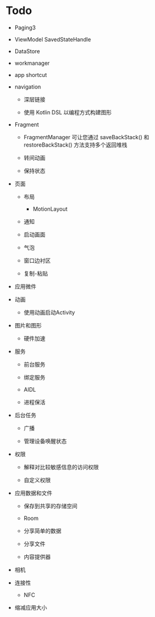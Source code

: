 # Todo

+ Paging3

+ ViewModel SavedStateHandle

+ DataStore

+ workmanager

+ app shortcut

+ navigation
  
  + 深层链接
  
  + 使用 Kotlin DSL 以编程方式构建图形

+ Fragment
  
  + FragmentManager 可让您通过 saveBackStack() 和 restoreBackStack() 方法支持多个返回堆栈
  
  + 转间动画
  
  + 保持状态

+ 页面
  
  + 布局
    
    + MotionLayout
  
  + 通知
  
  + 启动画面
  
  + 气泡
  
  + 窗口边衬区
  
  + 复制-粘贴

+ 应用微件

+ 动画
  
  + 使用动画启动Activity

+ 图片和图形
  
  + 硬件加速

+ 服务
  
  + 前台服务
  
  + 绑定服务
  
  + AIDL
  
  + 进程保活

+ 后台任务
  
  + 广播
  
  + 管理设备唤醒状态

+ 权限
  
  + 解释对比较敏感信息的访问权限
  
  + 自定义权限

+ 应用数据和文件
  
  + 保存到共享的存储空间
  
  + Room
  
  + 分享简单的数据
  
  + 分享文件
  
  + 内容提供器

+ 相机

+ 连接性
  
  + NFC

+ 缩减应用大小
